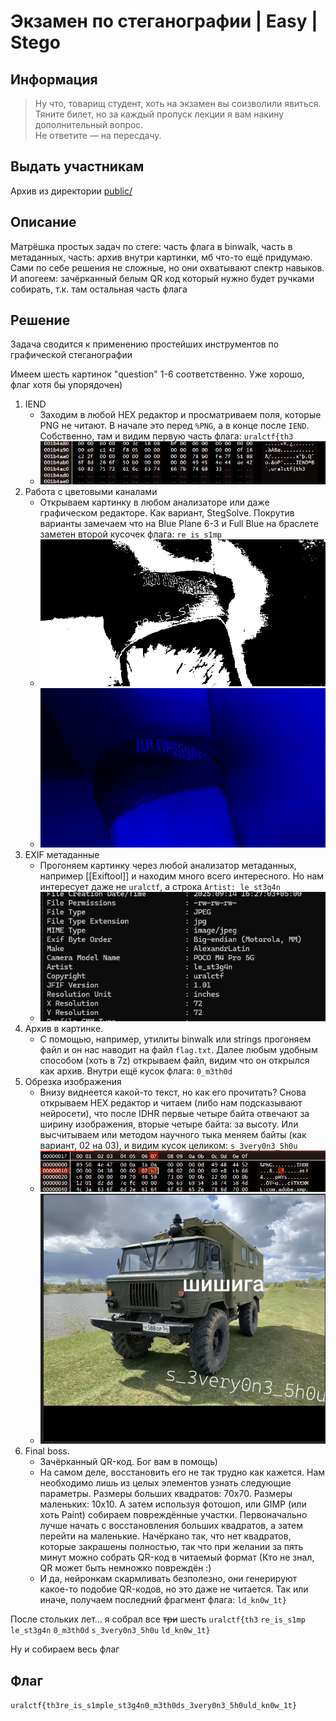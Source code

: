 # Экзамен по стеганографии | Easy | Stego

## Информация

> Ну что, товарищ студент, хоть на экзамен вы соизволили явиться.  
Тяните билет, но за каждый пропуск лекции я вам накину дополнительный вопрос.  
Не ответите — на пересдачу.

## Выдать участникам

Архив из директории [public/](public/exam.zip)

## Описание

Матрёшка простых задач по стеге: часть флага в binwalk, часть в метаданных, часть: архив внутри картинки, мб что-то ещё придумаю. Сами по себе решения не сложные, но они охватывают спектр навыков. И апогеем: зачёрканный белым QR код который нужно будет ручками собирать, т.к. там остальная часть флага

## Решение

Задача сводится к применению простейших инструментов по графической стеганографии

Имеем шесть картинок "question" 1-6 соответственно. Уже хорошо, флаг хотя бы упорядочен)

1. IEND
	- Заходим в любой HEX редактор и просматриваем поля, которые PNG не читают. В начале это перед `%PNG`, а в конце после `IEND`. Собственно, там и видим первую часть флага: `uralctf{th3`
	- ![image](images/Pasted%20image%2020250914174638.png)
2. Работа с цветовыми каналами
	- Открываем картинку в любом анализаторе или даже графическом редакторе. Как вариант, StegSolve. Покрутив варианты замечаем что на Blue Plane 6-3 и Full Blue на браслете заметен второй кусочек флага: `re_is_s1mp`
	- ![image](images/Pasted%20image%2020250914174842.png)
	- ![image](images/Pasted%20image%2020250914174849.png)
3. EXIF метаданные
	- Прогоняем картинку через любой анализатор метаданных, например [[Exiftool]] и находим много всего интересного. Но нам интересует даже не `uralctf`, а строка `Artist: le_st3g4n`
	- ![image](images/Pasted%20image%2020250914175220.png)
4. Архив в картинке. 
	- С помощью, например, утилиты binwalk или strings прогоняем файл и он нас наводит на файл `flag.txt`. Далее любым удобным способом (хоть в 7z) открываем файл, видим что он открылся как архив. Внутри ещё кусок флага: `0_m3th0d`
5. Обрезка изображения
	- Внизу виднеется какой-то текст, но как его прочитать? Снова открываем HEX редактор и читаем (либо нам подсказывают нейросети), что после IDHR первые четыре байта отвечают за ширину изображения, вторые четыре байта: за высоту. Или высчитываем или методом научного тыка меняем байты (как вариант, 02 на 03), и видим кусок целиком: `s_3very0n3_5h0u`
	- ![image](images/Pasted%20image%2020250914173149.png)
	- ![image](images/Pasted%20image%2020250914175706.png)
6. Final boss.
	- Зачёрканный QR-код. Бог вам в помощь)
	- На самом деле, восстановить его не так трудно как кажется. Нам необходимо лишь из целых элементов узнать следующие параметры. Размеры больших квадратов: 70x70. Размеры маленьких: 10x10. А затем используя фотошоп, или GIMP (или хоть Paint) собираем повреждённые участки. Первоначально лучше начать с восстановления больших квадратов, а затем перейти на маленькие. Начёркано так, что нет квадратов, которые закрашены полностью, так что при желании за пять минут можно собрать QR-код в читаемый формат (Кто не знал, QR может быть немножко повреждён :)
	- И да, нейронкам скармливать безполезно, они генерируют какое-то подобие QR-кодов, но это даже не читается. Так или иначе, получаем последний фрагмент флага: `ld_kn0w_1t}`

После стольких лет... я собрал все ~~три~~ шесть
`uralctf{th3` `re_is_s1mp` `le_st3g4n` `0_m3th0d` `s_3very0n3_5h0u` `ld_kn0w_1t}`

Ну и собираем весь флаг

## Флаг

`uralctf{th3re_is_s1mple_st3g4n0_m3th0ds_3very0n3_5h0uld_kn0w_1t}`
